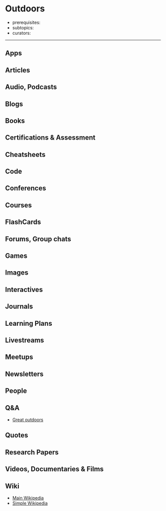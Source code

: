 # Outdoors

- prerequisites:
- subtopics:
- curators:

------

## Apps

## Articles

## Audio, Podcasts

## Blogs

## Books

## Certifications & Assessment

## Cheatsheets

## Code

## Conferences

## Courses

## FlashCards

## Forums, Group chats

## Games

## Images

## Interactives

## Journals

## Learning Plans

## Livestreams

## Meetups

## Newsletters

## People

## Q&A

- [Great outdoors](https://outdoors.stackexchange.com)

## Quotes

## Research Papers

## Videos, Documentaries & Films

## Wiki

- [Main Wikipedia]()
- [Simple Wikipedia]()

